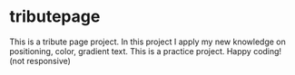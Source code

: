 # tributepage
This is a tribute page project. In this project I apply my new knowledge on positioning, color, gradient text. 
This is a practice project. 
Happy coding!
(not responsive)
